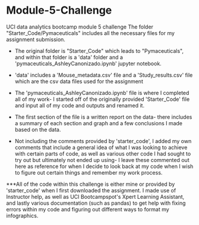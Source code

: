 # Module-5-Challenge
UCI data analytics bootcamp module 5 challenge
The folder "Starter_Code/Pymaceuticals" includes all the necessary files for my assignment submission.
- The original folder is "Starter_Code" which leads to "Pymaceuticals", and within that folder is a 'data' folder and a 'pymaceuticals_AshleyCanonizado.ipynb' jupyter notebook.

- 'data' includes a 'Mouse_metadata.csv' file and a 'Study_results.csv' file which are the csv data files used for the assignment
- The 'pymaceuticals_AshleyCanonizado.ipynb' file is where I completed all of my work- I started off of the originally provided 'Starter_Code' file and input all of my code and outputs and renamed it.
- The first section of the file is a written report on the data- there includes a summary of each section and graph and a few conclusions I made based on the data. 
- Not including the comments provided by 'starter_code', I added my own comments that include a general idea of what I was looking to achieve with certain parts of code, as well as various other code I had sought to try out but ultimately not ended up using- I leave these commented out here as reference for when I decide to look back at my code when I wish to figure out certain things and remember my work process.

***All of the code within this challenge is either mine or provided by 'starter_code' when I first downloaded the assignment. I made use of Instructor help, as well as UCI Bootcampspot's Xpert Learning Assistant, and lastly various documentation (such as pandas) to get help with fixing errors within my code and figuring out different ways to format my infographics. 
